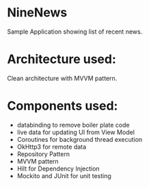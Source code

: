 # NineNews
Sample Application showing list of recent news.

# Architecture used:
Clean architecture with MVVM pattern.

# Components used:
- databinding to remove boiler plate code
- live data for updating UI from View Model
- Coroutines for background thread execution
- OkHttp3 for remote data
- Repository Pattern
- MVVM pattern 
- Hilt for Dependency Injection
- Mockito and JUnit for unit testing


